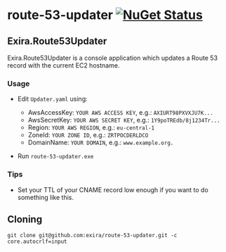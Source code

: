 # route-53-updater [![NuGet Status](http://img.shields.io/nuget/v/Exira.Route53Updater.svg?style=flat)](https://www.nuget.org/packages/Exira.Route53Updater/)

## Exira.Route53Updater

Exira.Route53Updater is a console application which updates a Route 53 record with the current EC2 hostname.

### Usage

 * Edit ```Updater.yaml``` using:
   * AwsAccessKey: ```YOUR AWS ACCESS KEY```, e.g.: ```AXIURT98PXVXJU7K...```
   * AwsSecretKey: ```YOUR AWS SECRET KEY```, e.g.: ```1Y9poTREdb/8j1234Tr...```
   * Region: ```YOUR AWS REGION```, e.g.: ```eu-central-1```
   * ZoneId: ```YOUR ZONE ID```, e.g.: ```ZRTPOCDERLDCO```
   * DomainName: ```YOUR DOMAIN```, e.g.: ```www.example.org.```

 * Run ```route-53-updater.exe```

### Tips

  * Set your TTL of your CNAME record low enough if you want to do something like this.

## Cloning

```git clone git@github.com:exira/route-53-updater.git -c core.autocrlf=input```
